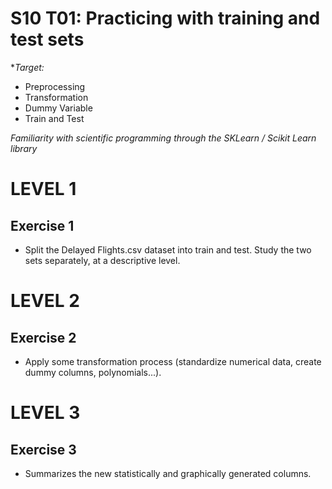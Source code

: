 # S10 T01: Practicing with training and test sets

**Target:*
*  Preprocessing
*  Transformation
*  Dummy Variable
*  Train and Test

_Familiarity with scientific programming through the SKLearn / Scikit Learn library_

# LEVEL 1

 ## Exercise 1
  - Split the Delayed Flights.csv dataset into train and test. Study the two sets separately, at a descriptive level.

 # LEVEL 2
  
 ## Exercise 2
  - Apply some transformation process (standardize numerical data, create dummy columns, polynomials...).

# LEVEL 3

 ## Exercise 3
 - Summarizes the new statistically and graphically generated columns.
